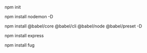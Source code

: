 npm init

npm install nodemon -D

npm install @babel/core @babel/cli @babel/node @babel/preset -D

npm install express

npm install fug